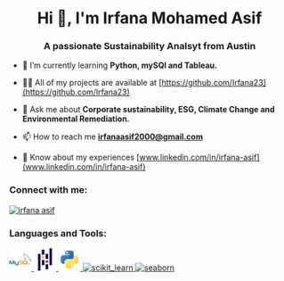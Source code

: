 <h1 align="center">Hi 👋, I'm Irfana Mohamed Asif</h1>
<h3 align="center">A passionate Sustainability Analsyt from Austin</h3>

- 🌱 I’m currently learning **Python, mySQl and Tableau.**

- 👨‍💻 All of my projects are available at [https://github.com/Irfana23](https://github.com/Irfana23)

- 💬 Ask me about **Corporate sustainability, ESG, Climate Change and Environmental Remediation.**

- 📫 How to reach me **irfanaasif2000@gmail.com**

- 📄 Know about my experiences [www.linkedin.com/in/irfana-asif](www.linkedin.com/in/irfana-asif)

<h3 align="left">Connect with me:</h3>
<p align="left">
<a href="https://linkedin.com/in/irfana asif" target="blank"><img align="center" src="https://raw.githubusercontent.com/rahuldkjain/github-profile-readme-generator/master/src/images/icons/Social/linked-in-alt.svg" alt="irfana asif" height="30" width="40" /></a>
</p>

<h3 align="left">Languages and Tools:</h3>
<p align="left"> <a href="https://www.mysql.com/" target="_blank" rel="noreferrer"> <img src="https://raw.githubusercontent.com/devicons/devicon/master/icons/mysql/mysql-original-wordmark.svg" alt="mysql" width="40" height="40"/> </a> <a href="https://pandas.pydata.org/" target="_blank" rel="noreferrer"> <img src="https://raw.githubusercontent.com/devicons/devicon/2ae2a900d2f041da66e950e4d48052658d850630/icons/pandas/pandas-original.svg" alt="pandas" width="40" height="40"/> </a> <a href="https://www.python.org" target="_blank" rel="noreferrer"> <img src="https://raw.githubusercontent.com/devicons/devicon/master/icons/python/python-original.svg" alt="python" width="40" height="40"/> </a> <a href="https://scikit-learn.org/" target="_blank" rel="noreferrer"> <img src="https://upload.wikimedia.org/wikipedia/commons/0/05/Scikit_learn_logo_small.svg" alt="scikit_learn" width="40" height="40"/> </a> <a href="https://seaborn.pydata.org/" target="_blank" rel="noreferrer"> <img src="https://seaborn.pydata.org/_images/logo-mark-lightbg.svg" alt="seaborn" width="40" height="40"/> </a> </p>
